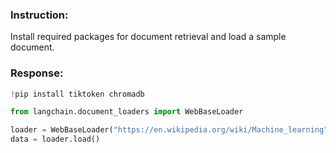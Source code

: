 ### Instruction:
Install required packages for document retrieval and load a sample document.

### Response:
```python
!pip install tiktoken chromadb

from langchain.document_loaders import WebBaseLoader

loader = WebBaseLoader("https://en.wikipedia.org/wiki/Machine_learning")
data = loader.load()
```